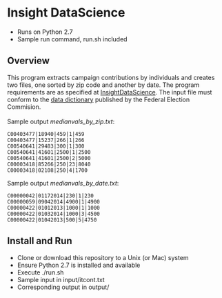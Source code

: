 # Insight DataScience

* Runs on Python 2.7
* Sample run command, run.sh included

## Overview
This program extracts campaign contributions by individuals and creates two files, one sorted by 
zip code and another by date. The program requirements are as specified at <a href="https://github.com/InsightDataScience/find-political-donors">InsightDataScience</a>. The input file must conform to the <a href="http://classic.fec.gov/finance/disclosure/metadata/DataDictionaryContributionsbyIndividuals.shtml">data dictionary<a/> published by the Federal Election Commision.
<br/><br/>
Sample output *medianvals_by_zip.txt*: 
```
C00403477|18940|459|1|459
C00403477|15237|266|1|266
C00540641|29483|300|1|300
C00540641|41601|2500|1|2500
C00540641|41601|2500|2|5000
C00003418|85266|250|23|8040
C00003418|02108|250|4|1700
```

Sample output *medianvals_by_date.txt*:
```
C00000042|01172014|230|1|230
C00000059|09042014|4900|1|4900
C00000422|01012013|1000|1|1000
C00000422|01032014|1000|3|4500
C00000422|01042013|500|5|4750
```

## Install and Run
- Clone or download this repository to a Unix (or Mac) system
- Ensure Python 2.7 is installed and available
- Execute ./run.sh
- Sample input in input/itcont.txt
- Corresponding output in output/
